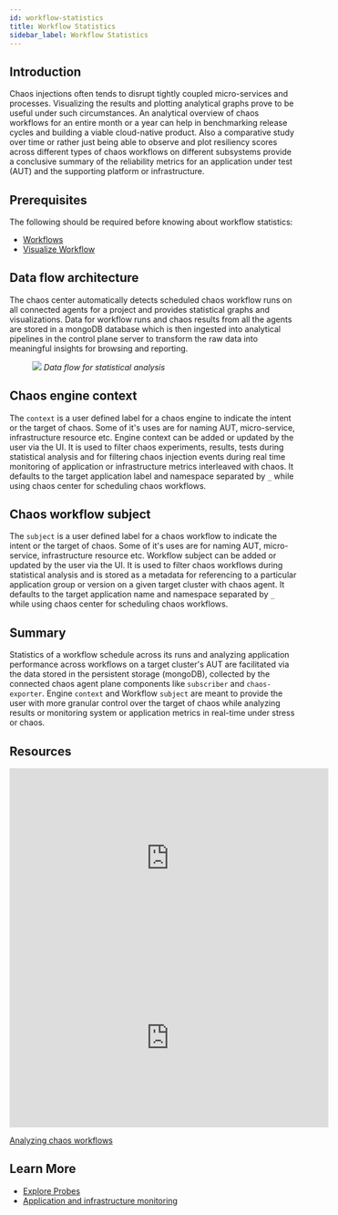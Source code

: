```yaml
---
id: workflow-statistics
title: Workflow Statistics
sidebar_label: Workflow Statistics
---
```


## Introduction

Chaos injections often tends to disrupt tightly coupled micro-services and processes. Visualizing the results and plotting analytical graphs prove to be useful under such circumstances. An analytical overview of chaos workflows for an entire month or a year can help in benchmarking release cycles and building a viable cloud-native product. Also a comparative study over time or rather just being able to observe and plot resiliency scores across different types of chaos workflows on different subsystems provide a conclusive summary of the reliability metrics for an application under test (AUT) and the supporting platform or infrastructure.

## Prerequisites

The following should be required before knowing about workflow statistics:

- [Workflows](chaos-workflow)
- [Visualize Workflow](visualize-workflow)

## Data flow architecture

The chaos center automatically detects scheduled chaos workflow runs on all connected agents for a project and provides statistical graphs and visualizations. Data for workflow runs and chaos results from all the agents are stored in a mongoDB database which is then ingested into analytical pipelines in the control plane server to transform the raw data into meaningful insights for browsing and reporting.

<figure>
<img src={require('../assets/concepts/observability/workflow-statistics/workflow-statistics-dataflow.png').default} />
<i>Data flow for statistical analysis</i>
</figure>

## Chaos engine context

The `context` is a user defined label for a chaos engine to indicate the intent or the target of chaos. Some of it's uses are for naming AUT, micro-service, infrastructure resource etc. Engine context can be added or updated by the user via the UI. It is used to filter chaos experiments, results, tests during statistical analysis and for filtering chaos injection events during real time monitoring of application or infrastructure metrics interleaved with chaos. It defaults to the target application label and namespace separated by `_` while using chaos center for scheduling chaos workflows.

## Chaos workflow subject

The `subject` is a user defined label for a chaos workflow to indicate the intent or the target of chaos. Some of it's uses are for naming AUT, micro-service, infrastructure resource etc. Workflow subject can be added or updated by the user via the UI. It is used to filter chaos workflows during statistical analysis and is stored as a metadata for referencing to a particular application group or version on a given target cluster with chaos agent. It defaults to the target application name and namespace separated by `_` while using chaos center for scheduling chaos workflows.

## Summary

Statistics of a workflow schedule across its runs and analyzing application performance across workflows on a target cluster's AUT are facilitated via the data stored in the persistent storage (mongoDB), collected by the connected chaos agent plane components like `subscriber` and `chaos-exporter`. Engine `context` and Workflow `subject` are meant to provide the user with more granular control over the target of chaos while analyzing results or monitoring system or application metrics in real-time under stress or chaos.

## Resources

<iframe width="560" height="315" src="https://www.youtube.com/embed/OuB3dS05DHU" title="YouTube video player" frameborder="0" allow="accelerometer; autoplay; clipboard-write; encrypted-media; gyroscope; picture-in-picture" allowfullscreen></iframe>

<iframe width="560" height="315" src="https://www.youtube.com/embed/fi-vhKE5vKI?start=2040" title="YouTube video player" frameborder="0" allow="accelerometer; autoplay; clipboard-write; encrypted-media; gyroscope; picture-in-picture" allowfullscreen></iframe>

[Analyzing chaos workflows](https://dev.to/code_igx/analysing-chaos-workflows-with-litmus-portal-4e67)

## Learn More

- [Explore Probes](probes)
- [Application and infrastructure monitoring](app-infra-monitoring)
